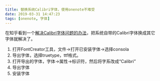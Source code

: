 ```yaml
---
title: 替换系统Calibri字体，使用onenote不难受
date: 2019-03-31 14:47:23
tags: [onenote, 字体]
---
```


在知乎看到一个[解决Calibri字体问题的办法](https://www.zhihu.com/question/30089364/answer/235971324)，把系统自带的Calibri字体换成其它字体就解决了。

1.  打开FontCreator工具，文件->打开已安装字体->选择consola
2.  导出字体，选择truetype，ttf格式。
3.  打开导出的字体，字体->属性->标识符，然后将字系改成“Calibri”
4.  导出字体
5.  安装字体